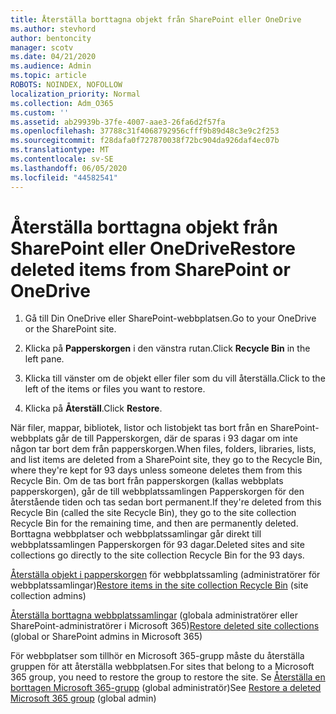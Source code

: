 ```yaml
---
title: Återställa borttagna objekt från SharePoint eller OneDrive
ms.author: stevhord
author: bentoncity
manager: scotv
ms.date: 04/21/2020
ms.audience: Admin
ms.topic: article
ROBOTS: NOINDEX, NOFOLLOW
localization_priority: Normal
ms.collection: Adm_O365
ms.custom: ''
ms.assetid: ab29939b-37fe-4007-aae3-26fa6d2f57fa
ms.openlocfilehash: 37788c31f4068792956cfff9b89d48c3e9c2f253
ms.sourcegitcommit: f28dafa0f727870038f72bc904da926daf4ec07b
ms.translationtype: MT
ms.contentlocale: sv-SE
ms.lasthandoff: 06/05/2020
ms.locfileid: "44582541"
---
```

# <a name="restore-deleted-items-from-sharepoint-or-onedrive"></a><span data-ttu-id="c573c-102">Återställa borttagna objekt från SharePoint eller OneDrive</span><span class="sxs-lookup"><span data-stu-id="c573c-102">Restore deleted items from SharePoint or OneDrive</span></span>

1. <span data-ttu-id="c573c-103">Gå till Din OneDrive eller SharePoint-webbplatsen.</span><span class="sxs-lookup"><span data-stu-id="c573c-103">Go to your OneDrive or the SharePoint site.</span></span>
    
2. <span data-ttu-id="c573c-104">Klicka på **Papperskorgen** i den vänstra rutan.</span><span class="sxs-lookup"><span data-stu-id="c573c-104">Click **Recycle Bin** in the left pane.</span></span> 
    
3. <span data-ttu-id="c573c-105">Klicka till vänster om de objekt eller filer som du vill återställa.</span><span class="sxs-lookup"><span data-stu-id="c573c-105">Click to the left of the items or files you want to restore.</span></span>
    
4. <span data-ttu-id="c573c-106">Klicka på **Återställ**.</span><span class="sxs-lookup"><span data-stu-id="c573c-106">Click **Restore**.</span></span> 
    
<span data-ttu-id="c573c-107">När filer, mappar, bibliotek, listor och listobjekt tas bort från en SharePoint-webbplats går de till Papperskorgen, där de sparas i 93 dagar om inte någon tar bort dem från papperskorgen.</span><span class="sxs-lookup"><span data-stu-id="c573c-107">When files, folders, libraries, lists, and list items are deleted from a SharePoint site, they go to the Recycle Bin, where they're kept for 93 days unless someone deletes them from this Recycle Bin.</span></span> <span data-ttu-id="c573c-108">Om de tas bort från papperskorgen (kallas webbplats papperskorgen), går de till webbplatssamlingen Papperskorgen för den återstående tiden och tas sedan bort permanent.</span><span class="sxs-lookup"><span data-stu-id="c573c-108">If they're deleted from this Recycle Bin (called the site Recycle Bin), they go to the site collection Recycle Bin for the remaining time, and then are permanently deleted.</span></span> <span data-ttu-id="c573c-109">Borttagna webbplatser och webbplatssamlingar går direkt till webbplatssamlingen Papperskorgen för 93 dagar.</span><span class="sxs-lookup"><span data-stu-id="c573c-109">Deleted sites and site collections go directly to the site collection Recycle Bin for the 93 days.</span></span>
  
<span data-ttu-id="c573c-110">[Återställa objekt i papperskorgen](https://go.microsoft.com/fwlink/?linkid=867800) för webbplatssamling (administratörer för webbplatssamlingar)</span><span class="sxs-lookup"><span data-stu-id="c573c-110">[Restore items in the site collection Recycle Bin](https://go.microsoft.com/fwlink/?linkid=867800) (site collection admins)</span></span> 
  
<span data-ttu-id="c573c-111">[Återställa borttagna webbplatssamlingar](https://go.microsoft.com/fwlink/?linkid=867660) (globala administratörer eller SharePoint-administratörer i Microsoft 365)</span><span class="sxs-lookup"><span data-stu-id="c573c-111">[Restore deleted site collections](https://go.microsoft.com/fwlink/?linkid=867660) (global or SharePoint admins in Microsoft 365)</span></span> 
  
<span data-ttu-id="c573c-112">För webbplatser som tillhör en Microsoft 365-grupp måste du återställa gruppen för att återställa webbplatsen.</span><span class="sxs-lookup"><span data-stu-id="c573c-112">For sites that belong to a Microsoft 365 group, you need to restore the group to restore the site.</span></span> <span data-ttu-id="c573c-113">Se [Återställa en borttagen Microsoft 365-grupp](https://go.microsoft.com/fwlink/?linkid=867802) (global administratör)</span><span class="sxs-lookup"><span data-stu-id="c573c-113">See [Restore a deleted Microsoft 365 group](https://go.microsoft.com/fwlink/?linkid=867802) (global admin)</span></span> 
  


